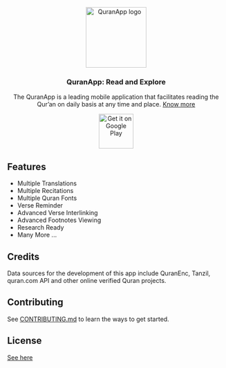 
<div align="center">

<img src="https://github.com/AlfaazPlus/QuranApp/blob/master/app/src/main/res/mipmap-xxxhdpi/icon_launcher_round.png" alt='QuranApp logo' height="140"/>

### QuranApp: Read and Explore
The QuranApp is a leading mobile application that facilitates reading the Qur’an on daily basis at any time and place. [Know more](https://quran.alfaazplus.com/about)

[<img src="https://play.google.com/intl/en_us/badges/static/images/badges/en_badge_web_generic.png"
      alt='Get it on Google Play'
      height="80">](https://play.google.com/store/apps/details?id=com.quranapp.android)
<div align="left">


## Features
- Multiple Translations
- Multiple Recitations
- Multiple Quran Fonts
- Verse Reminder
- Advanced Verse Interlinking
- Advanced Footnotes Viewing
- Research Ready
- Many More ...

## Credits
Data sources for the development of this app include QuranEnc, Tanzil, quran.com API and other online verified Quran projects.

## Contributing
See [CONTRIBUTING.md](https://github.com/AlfaazPlus/QuranApp/blob/master/CONTRIBUTING.md) to learn the ways to get started.


## License
[See here](https://github.com/AlfaazPlus/QuranApp/blob/master/LICENSE)
